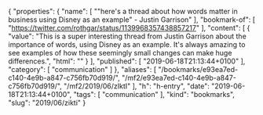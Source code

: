 {
  "properties": {
    "name": [
      "\"here's a thread about how words matter in business using Disney as an example\" - Justin Garrison"
    ],
    "bookmark-of": [
      "https://twitter.com/rothgar/status/1139968357438857217"
    ],
    "content": [
      {
        "value": "This is a super interesting thread from Justin Garrison about the importance of words, using Disney as an example. It's always amazing to see examples of how these seemingly small changes can make huge differences.",
        "html": ""
      }
    ],
    "published": [
      "2019-06-18T21:13:44+0100"
    ],
    "category": [
      "communication"
    ]
  },
  "aliases": [
    "/bookmarks/e93ea7ed-c140-4e9b-a847-c756fb70d919/",
    "/mf2/e93ea7ed-c140-4e9b-a847-c756fb70d919/",
    "/mf2/2019/06/zIktI"
  ],
  "h": "h-entry",
  "date": "2019-06-18T21:13:44+0100",
  "tags": [
    "communication"
  ],
  "kind": "bookmarks",
  "slug": "2019/06/zikti"
}

